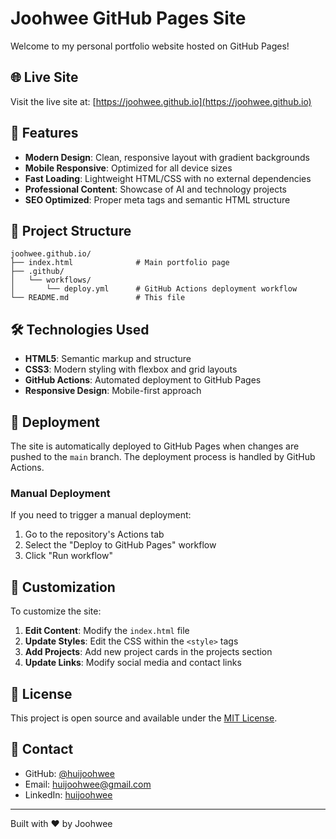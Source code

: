 # Joohwee GitHub Pages Site

Welcome to my personal portfolio website hosted on GitHub Pages!

## 🌐 Live Site
Visit the live site at: [https://joohwee.github.io](https://joohwee.github.io)

## 🚀 Features

- **Modern Design**: Clean, responsive layout with gradient backgrounds
- **Mobile Responsive**: Optimized for all device sizes
- **Fast Loading**: Lightweight HTML/CSS with no external dependencies
- **Professional Content**: Showcase of AI and technology projects
- **SEO Optimized**: Proper meta tags and semantic HTML structure

## 📁 Project Structure

```
joohwee.github.io/
├── index.html              # Main portfolio page
├── .github/
│   └── workflows/
│       └── deploy.yml      # GitHub Actions deployment workflow
└── README.md               # This file
```

## 🛠️ Technologies Used

- **HTML5**: Semantic markup and structure
- **CSS3**: Modern styling with flexbox and grid layouts
- **GitHub Actions**: Automated deployment to GitHub Pages
- **Responsive Design**: Mobile-first approach

## 🚀 Deployment

The site is automatically deployed to GitHub Pages when changes are pushed to the `main` branch. The deployment process is handled by GitHub Actions.

### Manual Deployment

If you need to trigger a manual deployment:
1. Go to the repository's Actions tab
2. Select the "Deploy to GitHub Pages" workflow
3. Click "Run workflow"

## 🎨 Customization

To customize the site:

1. **Edit Content**: Modify the `index.html` file
2. **Update Styles**: Edit the CSS within the `<style>` tags
3. **Add Projects**: Add new project cards in the projects section
4. **Update Links**: Modify social media and contact links

## 📄 License

This project is open source and available under the [MIT License](LICENSE).

## 🤝 Contact

- GitHub: [@huijoohwee](https://github.com/huijoohwee)
- Email: huijoohwee@gmail.com
- LinkedIn: [huijoohwee](https://linkedin.com/in/huijoohwee)

---

Built with ❤️ by Joohwee